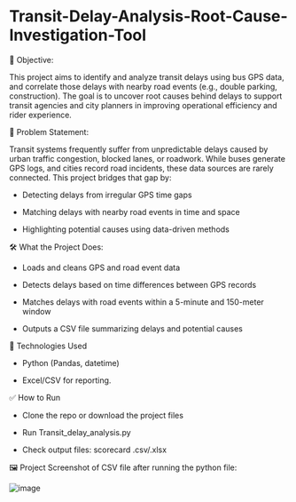 # Transit-Delay-Analysis-Root-Cause-Investigation-Tool

📌 Objective:

This project aims to identify and analyze transit delays using bus GPS data, and correlate those delays with nearby road events (e.g., double parking, construction). The goal is to uncover root causes behind delays to support transit agencies and city planners in improving operational efficiency and rider experience.

🧩 Problem Statement:

Transit systems frequently suffer from unpredictable delays caused by urban traffic congestion, blocked lanes, or roadwork. While buses generate GPS logs, and cities record road incidents, these data sources are rarely connected. This project bridges that gap by:

* Detecting delays from irregular GPS time gaps

* Matching delays with nearby road events in time and space

* Highlighting potential causes using data-driven methods

🛠 What the Project Does:

* Loads and cleans GPS and road event data

* Detects delays based on time differences between GPS records

* Matches delays with road events within a 5-minute and 150-meter window

* Outputs a CSV file summarizing delays and potential causes

📀 Technologies Used

* Python (Pandas, datetime)

* Excel/CSV for reporting.

✅ How to Run

* Clone the repo or download the project files

* Run Transit_delay_analysis.py

* Check output files: scorecard .csv/.xlsx

🖼️ Project Screenshot of CSV file after running the python file:


![image](https://github.com/user-attachments/assets/db942d1e-51d0-432c-8927-2b97ad2ac82b)


